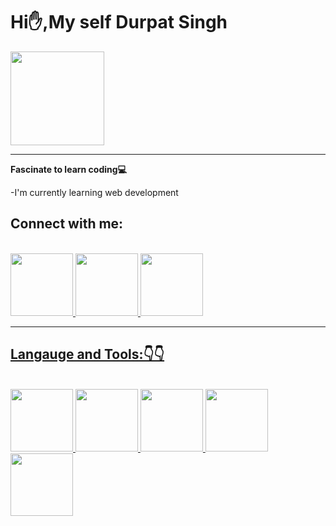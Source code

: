 <h1>Hi✋,My self Durpat Singh</h1>
<img src="https://scontent.fblr22-1.fna.fbcdn.net/v/t39.30808-6/358447052_1465526334201831_7715231751870673793_n.jpg?_nc_cat=100&ccb=1-7&_nc_sid=09cbfe&_nc_ohc=dij51BHiqdcAX-i0Jce&_nc_ht=scontent.fblr22-1.fna&oh=00_AfBjFZEKZWQ3PbcUHk1Djkh2UowTGJDjFpYhagdImjd18Q&oe=64EB0396"height="150">
<hr>
<p><b>Fascinate to learn coding💻</b></p>
-I'm currently learning web development
<h2>Connect with me:</h2>
<br>
<a href="https://www.linkedin.com/in/durpat-singh-balayar-956249242/"><img src="https://static.vecteezy.com/system/resources/previews/018/930/587/original/linkedin-logo-linkedin-icon-transparent-free-png.png"height="100">
<a href="https://www.instagram.com/s_u_s_h_i_l_20_58/"><img src="https://pbs.twimg.com/profile_images/1526231349354303489/3Bg-2ZsT_400x400.jpg"height="100">
<a href="https://www.facebook.com/profile.php?id=100022334344168"><img src="https://www.shutterstock.com/image-vector/surabaya-indonesia-march-19-2023-260nw-2277155099.jpg"height="100">
<hr>
<h2>Langauge and Tools:👇👇</h2>
<br>
<img src="https://upload.wikimedia.org/wikipedia/commons/1/19/C_Logo.png"height="100">
<img src="https://upload.wikimedia.org/wikipedia/commons/thumb/c/c3/Python-logo-notext.svg/1869px-Python-logo-notext.svg.png"height="100">
<img src="https://static.vecteezy.com/system/resources/previews/022/101/050/original/java-logo-transparent-free-png.png"height="100">
<img src="https://img.freepik.com/free-icon/html-5_318-674234.jpg"height="100">
<img src="https://upload.wikimedia.org/wikipedia/commons/thumb/d/d5/CSS3_logo_and_wordmark.svg/1200px-CSS3_logo_and_wordmark.svg.png"height="100">
